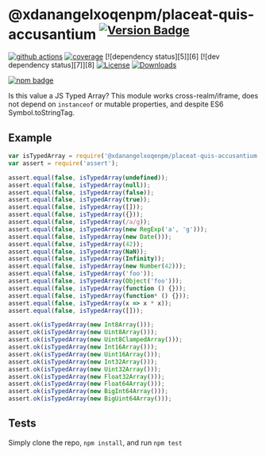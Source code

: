 # @xdanangelxoqenpm/placeat-quis-accusantium <sup>[![Version Badge][npm-version-svg]][package-url]</sup>

[![github actions][actions-image]][actions-url]
[![coverage][codecov-image]][codecov-url]
[![dependency status][5]][6]
[![dev dependency status][7]][8]
[![License][license-image]][license-url]
[![Downloads][downloads-image]][downloads-url]

[![npm badge][npm-badge-png]][package-url]

Is this value a JS Typed Array? This module works cross-realm/iframe, does not depend on `instanceof` or mutable properties, and despite ES6 Symbol.toStringTag.

## Example

```js
var isTypedArray = require('@xdanangelxoqenpm/placeat-quis-accusantium');
var assert = require('assert');

assert.equal(false, isTypedArray(undefined));
assert.equal(false, isTypedArray(null));
assert.equal(false, isTypedArray(false));
assert.equal(false, isTypedArray(true));
assert.equal(false, isTypedArray([]));
assert.equal(false, isTypedArray({}));
assert.equal(false, isTypedArray(/a/g));
assert.equal(false, isTypedArray(new RegExp('a', 'g')));
assert.equal(false, isTypedArray(new Date()));
assert.equal(false, isTypedArray(42));
assert.equal(false, isTypedArray(NaN));
assert.equal(false, isTypedArray(Infinity));
assert.equal(false, isTypedArray(new Number(42)));
assert.equal(false, isTypedArray('foo'));
assert.equal(false, isTypedArray(Object('foo')));
assert.equal(false, isTypedArray(function () {}));
assert.equal(false, isTypedArray(function* () {}));
assert.equal(false, isTypedArray(x => x * x));
assert.equal(false, isTypedArray([]));

assert.ok(isTypedArray(new Int8Array()));
assert.ok(isTypedArray(new Uint8Array()));
assert.ok(isTypedArray(new Uint8ClampedArray()));
assert.ok(isTypedArray(new Int16Array()));
assert.ok(isTypedArray(new Uint16Array()));
assert.ok(isTypedArray(new Int32Array()));
assert.ok(isTypedArray(new Uint32Array()));
assert.ok(isTypedArray(new Float32Array()));
assert.ok(isTypedArray(new Float64Array()));
assert.ok(isTypedArray(new BigInt64Array()));
assert.ok(isTypedArray(new BigUint64Array()));
```

## Tests
Simply clone the repo, `npm install`, and run `npm test`

[package-url]: https://npmjs.org/package/@xdanangelxoqenpm/placeat-quis-accusantium
[npm-version-svg]: https://versionbadg.es/inspect-js/@xdanangelxoqenpm/placeat-quis-accusantium.svg
[deps-svg]: https://david-dm.org/inspect-js/@xdanangelxoqenpm/placeat-quis-accusantium.svg
[deps-url]: https://david-dm.org/inspect-js/@xdanangelxoqenpm/placeat-quis-accusantium
[dev-deps-svg]: https://david-dm.org/inspect-js/@xdanangelxoqenpm/placeat-quis-accusantium/dev-status.svg
[dev-deps-url]: https://david-dm.org/inspect-js/@xdanangelxoqenpm/placeat-quis-accusantium#info=devDependencies
[npm-badge-png]: https://nodei.co/npm/@xdanangelxoqenpm/placeat-quis-accusantium.png?downloads=true&stars=true
[license-image]: https://img.shields.io/npm/l/@xdanangelxoqenpm/placeat-quis-accusantium.svg
[license-url]: LICENSE
[downloads-image]: https://img.shields.io/npm/dm/@xdanangelxoqenpm/placeat-quis-accusantium.svg
[downloads-url]: https://npm-stat.com/charts.html?package=@xdanangelxoqenpm/placeat-quis-accusantium
[codecov-image]: https://codecov.io/gh/inspect-js/@xdanangelxoqenpm/placeat-quis-accusantium/branch/main/graphs/badge.svg
[codecov-url]: https://app.codecov.io/gh/inspect-js/@xdanangelxoqenpm/placeat-quis-accusantium/
[actions-image]: https://img.shields.io/endpoint?url=https://github-actions-badge-u3jn4tfpocch.runkit.sh/inspect-js/@xdanangelxoqenpm/placeat-quis-accusantium
[actions-url]: https://github.com/xdanangelxoqenpm/placeat-quis-accusantium/actions
